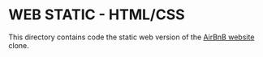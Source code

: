 # WEB STATIC - HTML/CSS
This directory contains code the static web version of the [AirBnB website](https://www.airbnb.com) clone.
